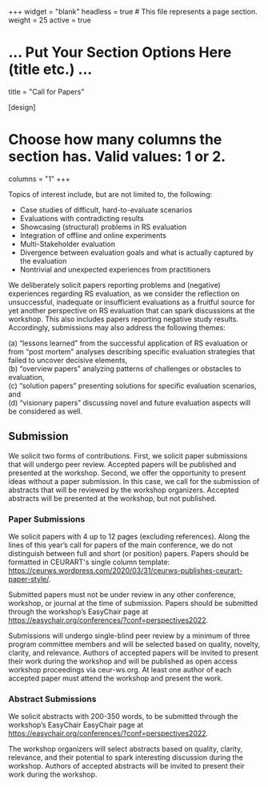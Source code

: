 +++
widget = "blank"
headless = true  # This file represents a page section.
weight = 25
active = true

# ... Put Your Section Options Here (title etc.) ...
title = "Call for Papers"

[design]
  # Choose how many columns the section has. Valid values: 1 or 2.
  columns = "1"
+++

Topics of interest include, but are not limited to, the following: 

* Case studies of difficult, hard-to-evaluate scenarios
* Evaluations with contradicting results
* Showcasing (structural) problems in RS evaluation
* Integration of offline and online experiments
* Multi-Stakeholder evaluation
* Divergence between evaluation goals and what is actually captured by the evaluation
* Nontrivial and unexpected experiences from practitioners

We deliberately solicit papers reporting problems and (negative) experiences regarding RS evaluation, as we consider the reflection on unsuccessful, inadequate or insufficient evaluations as a fruitful source for yet another perspective on RS evaluation that can spark discussions at the workshop. This also includes papers reporting negative study results. Accordingly, submissions may also address the following
themes: 

(a) “lessons learned” from the successful application of RS evaluation or from “post mortem” analyses describing specific evaluation strategies that failed to uncover decisive elements, <br> 
(b) “overview papers” analyzing patterns of challenges or obstacles to evaluation,   <br>
(c) “solution papers” presenting solutions for specific evaluation scenarios, and <br>
(d) “visionary papers” discussing novel and future evaluation aspects will be considered as well.


## Submission

We solicit two forms of contributions.
First, we solicit paper submissions that will undergo peer review. Accepted papers will be published and presented at the workshop.
Second, we offer the opportunity to present ideas without a paper submission. In this case, we call for the submission of abstracts that will be reviewed by the workshop organizers. Accepted abstracts will be presented at the workshop, but not published.


### Paper Submissions
We solicit papers with 4 up to 12 pages (excluding references). Along the lines of this year’s call for papers of the main conference, we do not distinguish between full and short (or position) papers. Papers should be formatted in CEURART's single column template: https://ceurws.wordpress.com/2020/03/31/ceurws-publishes-ceurart-paper-style/.

Submitted papers must not be under review in any other conference, workshop, or journal at the time of submission. Papers should be submitted through the workshop’s EasyChair page at https://easychair.org/conferences/?conf=perspectives2022. 

Submissions will undergo single-blind peer review by a minimum of three program committee members and will be selected based on quality, novelty, clarity, and relevance. Authors of accepted papers will be invited to present their work during the workshop and will be published as open access workshop proceedings via ceur-ws.org. At least one author of each accepted paper must attend the workshop and present the work.


### Abstract Submissions
We solicit abstracts with 200-350 words, to be submitted through the workshop’s EasyChair EasyChair page at https://easychair.org/conferences/?conf=perspectives2022.

The workshop organizers will select abstracts based on quality, clarity, relevance, and their potential to spark interesting discussion during the workshop. Authors of accepted abstracts will be invited to present their work during the workshop. 

